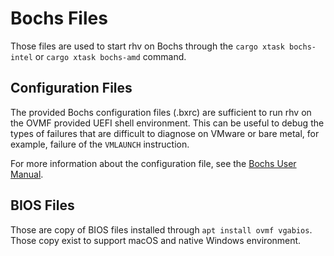 # Bochs Files
Those files are used to start rhv on Bochs through the `cargo xtask bochs-intel` or `cargo xtask bochs-amd` command.


## Configuration Files
The provided Bochs configuration files (.bxrc) are sufficient to run rhv on the OVMF provided UEFI shell environment. This can be useful to debug the types of failures that are difficult to diagnose on VMware or bare metal, for example, failure of the `VMLAUNCH` instruction.

For more information about the configuration file, see the [Bochs User Manual](https://bochs.sourceforge.io/doc/docbook/user/bochsrc.html).


## BIOS Files
Those are copy of BIOS files installed through `apt install ovmf vgabios`. Those copy exist to support macOS and native Windows environment.
